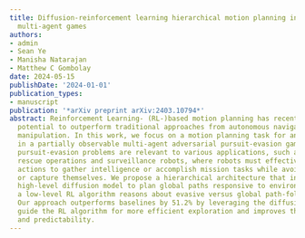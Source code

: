 ```yaml
---
title: Diffusion-reinforcement learning hierarchical motion planning in adversarial
  multi-agent games
authors:
- admin
- Sean Ye
- Manisha Natarajan
- Matthew C Gombolay
date: 2024-05-15
publishDate: '2024-01-01'
publication_types:
- manuscript
publication: '*arXiv preprint arXiv:2403.10794*'
abstract: Reinforcement Learning- (RL-)based motion planning has recently shown the
  potential to outperform traditional approaches from autonomous navigation to robot
  manipulation. In this work, we focus on a motion planning task for an evasive target
  in a partially observable multi-agent adversarial pursuit-evasion games (PEG). These
  pursuit-evasion problems are relevant to various applications, such as search and
  rescue operations and surveillance robots, where robots must effectively plan their
  actions to gather intelligence or accomplish mission tasks while avoiding detection
  or capture themselves. We propose a hierarchical architecture that integrates a
  high-level diffusion model to plan global paths responsive to environment data while
  a low-level RL algorithm reasons about evasive versus global path-following behavior.
  Our approach outperforms baselines by 51.2% by leveraging the diffusion model to
  guide the RL algorithm for more efficient exploration and improves the explanability
  and predictability.
---
```


